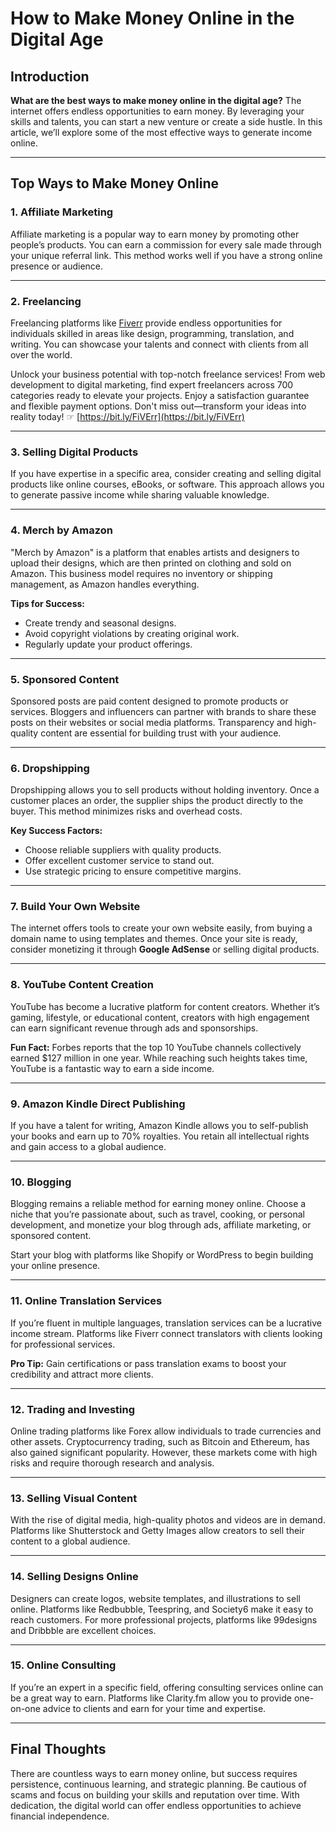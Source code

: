 # How to Make Money Online in the Digital Age

## Introduction

**What are the best ways to make money online in the digital age?** The internet offers endless opportunities to earn money. By leveraging your skills and talents, you can start a new venture or create a side hustle. In this article, we’ll explore some of the most effective ways to generate income online.

---

## Top Ways to Make Money Online

### 1. Affiliate Marketing

Affiliate marketing is a popular way to earn money by promoting other people’s products. You can earn a commission for every sale made through your unique referral link. This method works well if you have a strong online presence or audience.

---

### 2. Freelancing

Freelancing platforms like [Fiverr](https://bit.ly/FiVErr) provide endless opportunities for individuals skilled in areas like design, programming, translation, and writing. You can showcase your talents and connect with clients from all over the world.

Unlock your business potential with top-notch freelance services! From web development to digital marketing, find expert freelancers across 700 categories ready to elevate your projects. Enjoy a satisfaction guarantee and flexible payment options. Don't miss out—transform your ideas into reality today! ☞ [https://bit.ly/FiVErr](https://bit.ly/FiVErr)

---

### 3. Selling Digital Products

If you have expertise in a specific area, consider creating and selling digital products like online courses, eBooks, or software. This approach allows you to generate passive income while sharing valuable knowledge.

---

### 4. Merch by Amazon

"Merch by Amazon" is a platform that enables artists and designers to upload their designs, which are then printed on clothing and sold on Amazon. This business model requires no inventory or shipping management, as Amazon handles everything.

**Tips for Success:**
- Create trendy and seasonal designs.
- Avoid copyright violations by creating original work.
- Regularly update your product offerings.

---

### 5. Sponsored Content

Sponsored posts are paid content designed to promote products or services. Bloggers and influencers can partner with brands to share these posts on their websites or social media platforms. Transparency and high-quality content are essential for building trust with your audience.

---

### 6. Dropshipping

Dropshipping allows you to sell products without holding inventory. Once a customer places an order, the supplier ships the product directly to the buyer. This method minimizes risks and overhead costs.

**Key Success Factors:**
- Choose reliable suppliers with quality products.
- Offer excellent customer service to stand out.
- Use strategic pricing to ensure competitive margins.

---

### 7. Build Your Own Website

The internet offers tools to create your own website easily, from buying a domain name to using templates and themes. Once your site is ready, consider monetizing it through **Google AdSense** or selling digital products.

---

### 8. YouTube Content Creation

YouTube has become a lucrative platform for content creators. Whether it’s gaming, lifestyle, or educational content, creators with high engagement can earn significant revenue through ads and sponsorships.

**Fun Fact:** Forbes reports that the top 10 YouTube channels collectively earned $127 million in one year. While reaching such heights takes time, YouTube is a fantastic way to earn a side income.

---

### 9. Amazon Kindle Direct Publishing

If you have a talent for writing, Amazon Kindle allows you to self-publish your books and earn up to 70% royalties. You retain all intellectual rights and gain access to a global audience.

---

### 10. Blogging

Blogging remains a reliable method for earning money online. Choose a niche that you’re passionate about, such as travel, cooking, or personal development, and monetize your blog through ads, affiliate marketing, or sponsored content.

Start your blog with platforms like Shopify or WordPress to begin building your online presence.

---

### 11. Online Translation Services

If you’re fluent in multiple languages, translation services can be a lucrative income stream. Platforms like Fiverr connect translators with clients looking for professional services.

**Pro Tip:** Gain certifications or pass translation exams to boost your credibility and attract more clients.

---

### 12. Trading and Investing

Online trading platforms like Forex allow individuals to trade currencies and other assets. Cryptocurrency trading, such as Bitcoin and Ethereum, has also gained significant popularity. However, these markets come with high risks and require thorough research and analysis.

---

### 13. Selling Visual Content

With the rise of digital media, high-quality photos and videos are in demand. Platforms like Shutterstock and Getty Images allow creators to sell their content to a global audience.

---

### 14. Selling Designs Online

Designers can create logos, website templates, and illustrations to sell online. Platforms like Redbubble, Teespring, and Society6 make it easy to reach customers. For more professional projects, platforms like 99designs and Dribbble are excellent choices.

---

### 15. Online Consulting

If you’re an expert in a specific field, offering consulting services online can be a great way to earn. Platforms like Clarity.fm allow you to provide one-on-one advice to clients and earn for your time and expertise.

---

## Final Thoughts

There are countless ways to earn money online, but success requires persistence, continuous learning, and strategic planning. Be cautious of scams and focus on building your skills and reputation over time. With dedication, the digital world can offer endless opportunities to achieve financial independence.
